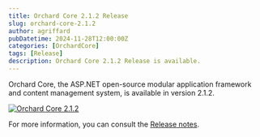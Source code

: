 ```yaml
---
title: Orchard Core 2.1.2 Release
slug: orchard-core-2.1.2
author: agriffard
pubDatetime: 2024-11-28T12:00:00Z
categories: [OrchardCore]
tags: [Release]
description: Orchard Core 2.1.2 Release is available.
---
```


Orchard Core, the ASP.NET open-source modular application framework and content management system, is available in version 2.1.2.

[![Orchard Core 2.1.2](https://opengraph.githubassets.com/85cf18374e7c33fa007fe646f472f23f3c21d4164d59c1f9370ad33b3a85efc8/OrchardCMS/OrchardCore/releases/tag/v2.1.2)](https://github.com/OrchardCMS/OrchardCore/releases/tag/v2.1.2)

For more information, you can consult the [Release notes](https://docs.orchardcore.net/en/latest/docs/releases/2.1.2/).
